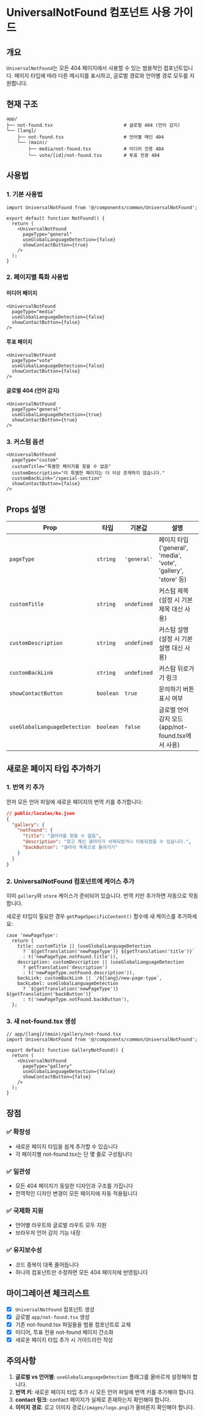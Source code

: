# UniversalNotFound 컴포넌트 사용 가이드

## 개요

`UniversalNotFound`는 모든 404 페이지에서 사용할 수 있는 범용적인 컴포넌트입니다. 
페이지 타입에 따라 다른 메시지를 표시하고, 글로벌 경로와 언어별 경로 모두를 지원합니다.

## 현재 구조

```
app/
├── not-found.tsx                          # 글로벌 404 (언어 감지)
└── [lang]/
    ├── not-found.tsx                      # 언어별 메인 404
    └── (main)/
        ├── media/not-found.tsx            # 미디어 전용 404
        └── vote/[id]/not-found.tsx        # 투표 전용 404
```

## 사용법

### 1. 기본 사용법

```tsx
import UniversalNotFound from '@/components/common/UniversalNotFound';

export default function NotFound() {
  return (
    <UniversalNotFound 
      pageType="general"
      useGlobalLanguageDetection={false}
      showContactButton={true}
    />
  );
}
```

### 2. 페이지별 특화 사용법

#### 미디어 페이지
```tsx
<UniversalNotFound 
  pageType="media"
  useGlobalLanguageDetection={false}
  showContactButton={false}
/>
```

#### 투표 페이지
```tsx
<UniversalNotFound 
  pageType="vote"
  useGlobalLanguageDetection={false}
  showContactButton={false}
/>
```

#### 글로벌 404 (언어 감지)
```tsx
<UniversalNotFound 
  pageType="general"
  useGlobalLanguageDetection={true}
  showContactButton={true}
/>
```

### 3. 커스텀 옵션

```tsx
<UniversalNotFound 
  pageType="custom"
  customTitle="특별한 페이지를 찾을 수 없음"
  customDescription="이 특별한 페이지는 더 이상 존재하지 않습니다."
  customBackLink="/special-section"
  showContactButton={false}
/>
```

## Props 설명

| Prop | 타입 | 기본값 | 설명 |
|------|------|--------|------|
| `pageType` | `string` | `'general'` | 페이지 타입 ('general', 'media', 'vote', 'gallery', 'store' 등) |
| `customTitle` | `string` | `undefined` | 커스텀 제목 (설정 시 기본 제목 대신 사용) |
| `customDescription` | `string` | `undefined` | 커스텀 설명 (설정 시 기본 설명 대신 사용) |
| `customBackLink` | `string` | `undefined` | 커스텀 뒤로가기 링크 |
| `showContactButton` | `boolean` | `true` | 문의하기 버튼 표시 여부 |
| `useGlobalLanguageDetection` | `boolean` | `false` | 글로벌 언어 감지 모드 (app/not-found.tsx에서 사용) |

## 새로운 페이지 타입 추가하기

### 1. 번역 키 추가

먼저 모든 언어 파일에 새로운 페이지의 번역 키를 추가합니다:

```json
// public/locales/ko.json
{
  "gallery": {
    "notFound": {
      "title": "갤러리를 찾을 수 없음",
      "description": "찾고 계신 갤러리가 삭제되었거나 이동되었을 수 있습니다.",
      "backButton": "갤러리 목록으로 돌아가기"
    }
  }
}
```

### 2. UniversalNotFound 컴포넌트에 케이스 추가

이미 `gallery`와 `store` 케이스가 준비되어 있습니다. 번역 키만 추가하면 자동으로 작동합니다.

새로운 타입이 필요한 경우 `getPageSpecificContent()` 함수에 새 케이스를 추가하세요:

```tsx
case 'newPageType':
  return {
    title: customTitle || (useGlobalLanguageDetection 
      ? `${getTranslation('newPageType')} ${getTranslation('title')}`
      : t('newPageType.notFound.title')),
    description: customDescription || (useGlobalLanguageDetection 
      ? getTranslation('description')
      : t('newPageType.notFound.description')),
    backLink: customBackLink || `/${lang}/new-page-type`,
    backLabel: useGlobalLanguageDetection 
      ? `${getTranslation('newPageType')} ${getTranslation('backButton')}`
      : t('newPageType.notFound.backButton'),
  };
```

### 3. 새 not-found.tsx 생성

```tsx
// app/[lang]/(main)/gallery/not-found.tsx
import UniversalNotFound from '@/components/common/UniversalNotFound';

export default function GalleryNotFound() {
  return (
    <UniversalNotFound 
      pageType="gallery"
      useGlobalLanguageDetection={false}
      showContactButton={false}
    />
  );
}
```

## 장점

### ✅ 확장성
- 새로운 페이지 타입을 쉽게 추가할 수 있습니다
- 각 페이지별 not-found.tsx는 단 몇 줄로 구성됩니다

### ✅ 일관성
- 모든 404 페이지가 동일한 디자인과 구조를 가집니다
- 전역적인 디자인 변경이 모든 페이지에 자동 적용됩니다

### ✅ 국제화 지원
- 언어별 라우트와 글로벌 라우트 모두 지원
- 브라우저 언어 감지 기능 내장

### ✅ 유지보수성
- 코드 중복이 대폭 줄어듭니다
- 하나의 컴포넌트만 수정하면 모든 404 페이지에 반영됩니다

## 마이그레이션 체크리스트

- [x] `UniversalNotFound` 컴포넌트 생성
- [x] 글로벌 `app/not-found.tsx` 생성
- [x] 기존 not-found.tsx 파일들을 범용 컴포넌트로 교체
- [x] 미디어, 투표 전용 not-found 페이지 간소화
- [x] 새로운 페이지 타입 추가 시 가이드라인 작성

## 주의사항

1. **글로벌 vs 언어별**: `useGlobalLanguageDetection` 플래그를 올바르게 설정해야 합니다.
2. **번역 키**: 새로운 페이지 타입 추가 시 모든 언어 파일에 번역 키를 추가해야 합니다.
3. **contact 링크**: contact 페이지가 실제로 존재하는지 확인해야 합니다.
4. **이미지 경로**: 로고 이미지 경로(`/images/logo.png`)가 올바른지 확인해야 합니다. 